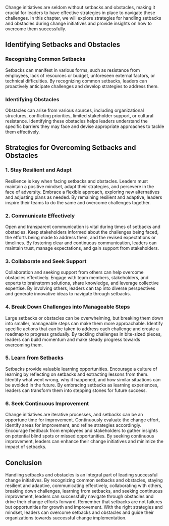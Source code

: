 
Change initiatives are seldom without setbacks and obstacles, making it crucial for leaders to have effective strategies in place to navigate these challenges. In this chapter, we will explore strategies for handling setbacks and obstacles during change initiatives and provide insights on how to overcome them successfully.

Identifying Setbacks and Obstacles
----------------------------------

### Recognizing Common Setbacks

Setbacks can manifest in various forms, such as resistance from employees, lack of resources or budget, unforeseen external factors, or technical difficulties. By recognizing common setbacks, leaders can proactively anticipate challenges and develop strategies to address them.

### Identifying Obstacles

Obstacles can arise from various sources, including organizational structures, conflicting priorities, limited stakeholder support, or cultural resistance. Identifying these obstacles helps leaders understand the specific barriers they may face and devise appropriate approaches to tackle them effectively.

Strategies for Overcoming Setbacks and Obstacles
------------------------------------------------

### 1. Stay Resilient and Adapt

Resilience is key when facing setbacks and obstacles. Leaders must maintain a positive mindset, adapt their strategies, and persevere in the face of adversity. Embrace a flexible approach, exploring new alternatives and adjusting plans as needed. By remaining resilient and adaptive, leaders inspire their teams to do the same and overcome challenges together.

### 2. Communicate Effectively

Open and transparent communication is vital during times of setbacks and obstacles. Keep stakeholders informed about the challenges being faced, the efforts being made to address them, and the revised expectations or timelines. By fostering clear and continuous communication, leaders can maintain trust, manage expectations, and gain support from stakeholders.

### 3. Collaborate and Seek Support

Collaboration and seeking support from others can help overcome obstacles effectively. Engage with team members, stakeholders, and experts to brainstorm solutions, share knowledge, and leverage collective expertise. By involving others, leaders can tap into diverse perspectives and generate innovative ideas to navigate through setbacks.

### 4. Break Down Challenges into Manageable Steps

Large setbacks or obstacles can be overwhelming, but breaking them down into smaller, manageable steps can make them more approachable. Identify specific actions that can be taken to address each challenge and create a roadmap to progress gradually. By tackling challenges in bite-sized pieces, leaders can build momentum and make steady progress towards overcoming them.

### 5. Learn from Setbacks

Setbacks provide valuable learning opportunities. Encourage a culture of learning by reflecting on setbacks and extracting lessons from them. Identify what went wrong, why it happened, and how similar situations can be avoided in the future. By embracing setbacks as learning experiences, leaders can transform them into stepping stones for future success.

### 6. Seek Continuous Improvement

Change initiatives are iterative processes, and setbacks can be an opportune time for improvement. Continuously evaluate the change effort, identify areas for improvement, and refine strategies accordingly. Encourage feedback from employees and stakeholders to gather insights on potential blind spots or missed opportunities. By seeking continuous improvement, leaders can enhance their change initiatives and minimize the impact of setbacks.

Conclusion
----------

Handling setbacks and obstacles is an integral part of leading successful change initiatives. By recognizing common setbacks and obstacles, staying resilient and adaptive, communicating effectively, collaborating with others, breaking down challenges, learning from setbacks, and seeking continuous improvement, leaders can successfully navigate through obstacles and drive their change efforts forward. Remember that setbacks are not failures but opportunities for growth and improvement. With the right strategies and mindset, leaders can overcome setbacks and obstacles and guide their organizations towards successful change implementation.
